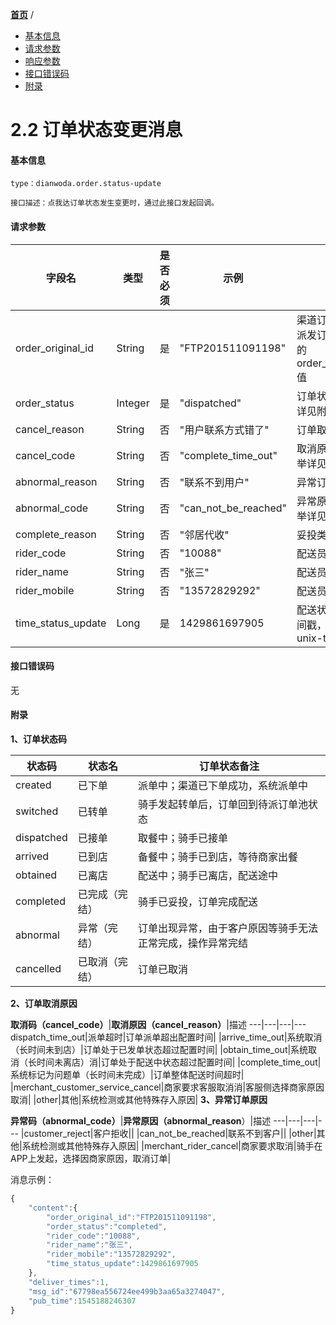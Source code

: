 [**首页**](http://baidu.com) /


- <a href="#基本信息">基本信息</a>
- <a href="#请求参数">请求参数</a>
- <a href="#响应参数">响应参数</a>
- <a href="#接口错误码">接口错误码</a>
- <a href="#附录">附录</a>


# 2.2 订单状态变更消息

#### 基本信息
```
type：dianwoda.order.status-update

接口描述：点我达订单状态发生变更时，通过此接口发起回调。
```

#### 请求参数
字段名 | 类型 | 是否必须 | 示例 | 描述
---|---|---|---|---
order\_original\_id|String|是|"FTP201511091198"|渠道订单编号，派发订单接口中的order_original_id值
order\_status|Integer|是|"dispatched"|订单状态，枚举详见附录1
cancel\_reason|String|否|"用户联系方式错了"|订单取消原因
cancel\_code|String|否|"complete\_time\_out"|取消原因码，枚举详见附录2
abnormal\_reason|String|否|"联系不到用户"|异常订单原因
abnormal\_code|String|否|"can\_not\_be\_reached"|异常原因码，枚举详见附录3
complete\_reason|String|否|"邻居代收"|妥投类型
rider\_code|String|否|"10088"|配送员编号
rider\_name|String|否|"张三"|配送员姓名
rider\_mobile|String|否|"13572829292"|配送员手机号
time\_status\_update|Long|是|1429861697905|配送状态更新时间戳，毫秒级unix-timestamp
#### 接口错误码
无
#### 附录
**1、订单状态码**

状态码 | 状态名 | 订单状态备注 |
---|---|---
created|已下单|派单中；渠道已下单成功，系统派单中
switched|已转单|骑手发起转单后，订单回到待派订单池状态
dispatched|已接单|取餐中；骑手已接单
arrived|已到店|备餐中；骑手已到店，等待商家出餐
obtained|已离店|配送中；骑手已离店，配送途中
completed|已完成（完结）|骑手已妥投，订单完成配送
abnormal|异常（完结）|订单出现异常，由于客户原因等骑手无法正常完成，操作异常完结
cancelled|已取消（完结）|订单已取消
**2、订单取消原因**

**取消码（cancel_code）**|**取消原因（cancel_reason）**|描述
---|---|---|---
dispatch\_time\_out|派单超时|订单派单超出配置时间|
|arrive\_time\_out|系统取消（长时间未到店）|订单处于已发单状态超过配置时间|
|obtain\_time\_out|系统取消（长时间未离店）消|订单处于配送中状态超过配置时间|
|complete\_time\_out|系统标记为问题单（长时间未完成）|订单整体配送时间超时|
|merchant\_customer\_service\_cancel|商家要求客服取消消|客服侧选择商家原因取消|
|other|其他|系统检测或其他特殊存入原因|
**3、异常订单原因**

**异常码（abnormal_code）**|**异常原因（abnormal_reason**）|描述
---|---|---|---
|customer\_reject|客户拒收||
|can\_not\_be\_reached|联系不到客户||
|other|其他|系统检测或其他特殊存入原因|
|merchant\_rider\_cancel|商家要求取消|骑手在APP上发起，选择因商家原因，取消订单|

消息示例：

```javascript
{
	"content":{
		"order_original_id":"FTP201511091198",
		"order_status":"completed",
		"rider_code":"10088",
		"rider_name":"张三",
		"rider_mobile":"13572829292",
		"time_status_update":1429861697905
	},
	"deliver_times":1,
	"msg_id":"67798ea556724ee499b3aa65a3274047",
	"pub_time":1545188246307
}
```

